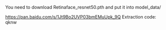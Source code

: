 You need to download Retinaface_resnet50.pth and put it into model_data/

https://pan.baidu.com/s/1Jt9Bo2UVP03bmEMuUpk_9Q Extraction code: qknw
